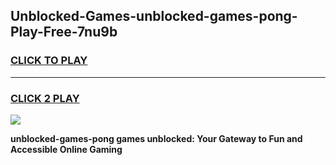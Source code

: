 
## Unblocked-Games-unblocked-games-pong-Play-Free-7nu9b
<h3>
<a href="https://premium76.site?title=unblocked-games-pong&ref=09A">CLICK TO PLAY</a></h3>
<hr>

<h3>
<a href="https://premium76.site?title=unblocked-games-pong&ref=09A">CLICK 2 PLAY</a>
  
</h3>

<a href="https://premium76.site?title=unblocked-games-pong&ref=09A"><img src="https://clearcache.store/games.png"></a>


**unblocked-games-pong games unblocked: Your Gateway to Fun and Accessible Online Gaming**
